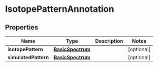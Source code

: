 

# IsotopePatternAnnotation



## Properties

| Name | Type | Description | Notes |
|------------ | ------------- | ------------- | -------------|
|**isotopePattern** | [**BasicSpectrum**](BasicSpectrum.md) |  |  [optional] |
|**simulatedPattern** | [**BasicSpectrum**](BasicSpectrum.md) |  |  [optional] |



